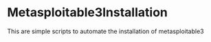 # Metasploitable3Installation
This are simple scripts to automate the installation of metasploitable3
